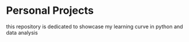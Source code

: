 # Personal Projects

this repository is dedicated to showcase my learning curve in python and data analysis

